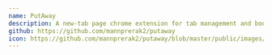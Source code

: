 ```yaml
---
name: PutAway
description: A new-tab page chrome extension for tab management and bookmarks made with SvelteJS.
github: https://github.com/mannprerak2/putaway
icon: https://github.com/mannprerak2/putaway/blob/master/public/images/logo128.png?raw=true
---
```


